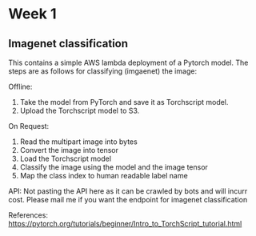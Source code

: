 # Week 1

## Imagenet classification

This contains a simple AWS lambda deployment of a Pytorch model. The steps are as follows for classifying (imgaenet) the image:

Offline:

1. Take the model from PyTorch and save it as Torchscript model.
2. Upload the Torchscript model to S3.

On Request:
1. Read the multipart image into bytes
2. Convert the image into tensor
3. Load the Torchscript model
4. Classify the image using the model and the image tensor
5. Map the class index to human readable label name

API:
Not pasting the API here as it can be crawled by bots and will incurr cost. Please mail me if you want the endpoint for imagenet classification

References:
https://pytorch.org/tutorials/beginner/Intro_to_TorchScript_tutorial.html
